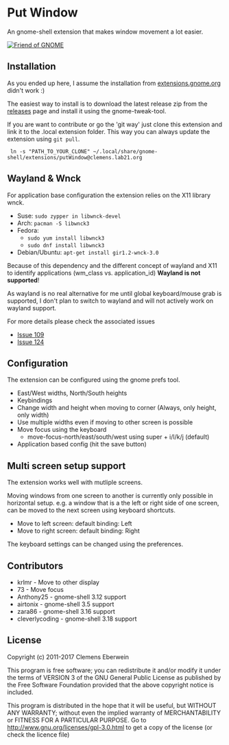 Put Window
==========


An gnome-shell extension that makes window movement a lot easier.

[![Friend of GNOME](http://www-old.gnome.org/friends/banners/friends-of-gnome.png)](http://www.gnome.org/friends/ "Friend of GNOME")

Installation
--------

As you ended up here, I assume the installation from [extensions.gnome.org](https://extensions.gnome.org/extension/39/put-windows/) didn't work :)

The easiest way to install is to download the latest release zip from the [releases](https://github.com/negesti/gnome-shell-extensions-negesti/releases) page and install it using the gnome-tweak-tool.


If you are want to contribute or go the 'git way' just clone this extension and link it to the .local extension folder. This way you can always update the extension using `git pull`.

     ln -s "PATH_TO_YOUR_CLONE" ~/.local/share/gnome-shell/extensions/putWindow@clemens.lab21.org


Wayland & Wnck
-----
For application base configuration the extension relies on the X11 library wnck. 

* Suse: `sudo zypper in libwnck-devel`
* Arch: `pacman -S libwnck3`
* Fedora: 
    * `sudo yum install libwnck3` 
    * `sudo dnf install libwnck3` 
* Debian/Ubuntu: `apt-get install gir1.2-wnck-3.0`

Because of this dependency and the different concept of wayland and X11 to identify applications (wm_class vs. application_id) **Wayland is not supported**!

As wayland is no real alternative for me until global keyboard/mouse grab is supported, I don't plan to switch to wayland and will not actively work on wayland support. 

For more details please check the associated issues
* [Issue 109](https://github.com/negesti/gnome-shell-extensions-negesti/issues/109)
* [Issue 124](https://github.com/negesti/gnome-shell-extensions-negesti/issues/124)



Configuration
-------------

The extension can be configured using the gnome prefs tool.
* East/West widths, North/South heights  
* Keybindings
* Change width and height when moving to corner (Always, only height, only width)
* Use multiple widths even if moving to other screen is possible
* Move focus using the keyboard
   * move-focus-north/east/south/west using super + i/l/k/j (default)
* Application based config (hit the save button)


Multi screen setup support
-------

The extension works well with mutliple screens.

Moving windows from one screen to another is currently only possible in horizontal setup. e.g. a window that is a the left or right side of one screen, can be moved to the next screen using keyboard shortcuts.

 * Move to left screen: default binding: <Super> <Shift> Left 
 * Move to right screen: default binding: <Super> <Shift> Right

The keyboard settings can be changed using the preferences.

Contributors
-------------
 * krlmr - Move to other display
 * 73 - Move focus 
 * Anthony25 - gnome-shell 3.12 support
 * airtonix - gnome-shell 3.5 support
 * zara86 - gnome-shell 3.16 support
 * cleverlycoding - gnome-shell 3.18 support

License
--------
Copyright (c) 2011-2017 Clemens Eberwein

This program is free software; you can redistribute it and/or
modify it under the terms of VERSION 3 of the GNU General Public
License as published by the Free Software Foundation provided
that the above copyright notice is included.

This program is distributed in the hope that it will be useful,
but WITHOUT ANY WARRANTY; without even the implied warranty of
MERCHANTABILITY or FITNESS FOR A PARTICULAR PURPOSE.
Go to http://www.gnu.org/licenses/gpl-3.0.html to get a copy
of the license (or check the licence file)

